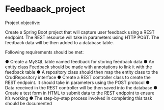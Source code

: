 # Feedbaack_project
Project objective:

Create a Spring Boot project that will capture user feedback using a REST endpoint. The REST resource will take in parameters using HTTP POST. The feedback data will be then added to a database table.

Following requirements should be met:

● Create a MySQL table named feedback for storing feedback data
● An entity class Feedback should be made with annotations to link it with the feedback table
● A repository class should then map the entity class to the CrudRepository interface
● Create a REST controller class to create the REST endpoint. It should take in parameters using the POST protocol
● Data received in the REST controller will be then saved into the database
● Create a test form in HTML to submit data to the REST endpoint to ensure it’s working
● The step-by-step process involved in completing this task should be documented
